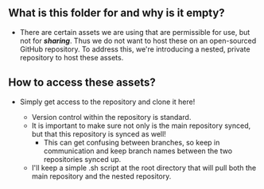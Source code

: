 ## What is this folder for and why is it empty?

- There are certain assets we are using that are permissible for use, but not for **_sharing_**. Thus we do not want to host these on an open-sourced GitHub repository. To address this, we're introducing a nested, private repository to host these assets.

## How to access these assets?

- Simply get access to the repository and clone it here! 

  - Version control within the repository is standard.
  - It is important to make sure not only is the main repository synced, but that this repository is synced as well! 
    - This can get confusing between branches, so keep  in communication and keep branch names between the two repositories synced up.
  - I'll keep a simple .sh script at the root directory that will pull both the main repository and the nested repository. 

  